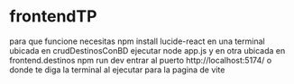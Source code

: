 # frontendTP
para que funcione necesitas 
npm install lucide-react
en una terminal ubicada en crudDestinosConBD ejecutar node app.js
y en otra ubicada en frontend.destinos npm run dev
entrar al puerto http://localhost:5174/ o donde te diga la terminal al ejecutar para la pagina de vite

